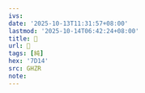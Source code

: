 ```yaml
---
ivs:
date: '2025-10-13T11:31:57+08:00'
lastmod: '2025-10-14T06:42:24+08:00'
title: 󰫌
url: 󰫌
tags: [純]
hex: '7D14'
src: GHZR
note:
---
```

